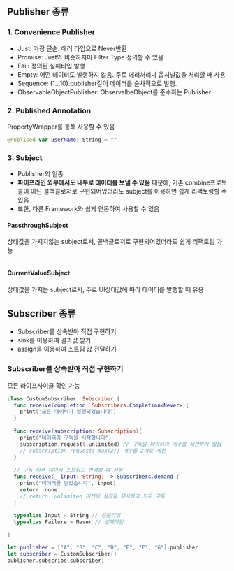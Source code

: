 ## Publisher 종류

### 1. Convenience Publisher
* Just: 가장 단순. 에러 타입으로 Never반환
* Promise: Just와 비슷하지마 Filter Type 정의할 수 있음
* Fail: 정의된 실패타입 발행
* Empty: 어떤 데이터도 발행하지 않음. 주로 에러처리나 옵셔널값을 처리할 때 사용
* Sequence: (1...10).publisher같이 데이터를 순차적으로 발행. 
* ObservableObjectPublisher: ObservalbeObject를 준수하는 Publisher

### 2. Published Annotation
PropertyWrapper를 통해 사용할 수 있음
```swift
@Publised var userName: String = ""
```

### 3. Subject
* Publisher의 일종 
* **파이프라인 외부에서도 내부로 데이터를 보낼 수 있음** 때문에, 기존 combine프로토콜이 아닌 콜백클로저로 구현되어있더라도
subject를 이용하면 쉽게 리팩토링할 수 있음
* 또한, 다른 Framework와 쉽게 연동하여 사용할 수 있음

#### PassthroughSubject
상태값을 가지지않는 subject로서, 콜백클로저로 구현되어있더라도 쉽게 리팩토링 가능
```swift

```
#### CurrentValueSubject
상태값을 가지는 subject로서, 주로 UI상태값에 따라 데이터를 발행할 때 유용



## Subscriber 종류
* Subscriber를 상속받아 직접 구현하기
* sink를 이용하여 결과값 받기
* assign을 이용하여 스트림 값 전달하기

### Subscriber를 상속받아 직접 구현하기
모든 라이프사이클 확인 가능

```swift
class CustomSubscriber: Subscriber {
  func receive(completion: Subscribers.Completion<Never>){
    print("모든 데이터가 발행되었습니다")
  }
  
  func receive(subscription: Subscription){
    print("데이터의 구독을 시작합니다")
    subscription.request(.unlimited) // 구독할 데이터의 개수를 제한하지 않음
    // subscription.request(.max(2)) 개수를 2개로 제한
  }
  
  // 구독 이후 데이터 스트림으 변경할 때 사용
  func receive(_ input: String) -> Subscribers.demand {
    print("데이터를 받았습니다", input)
    return .none
    // return .unlimited 이전의 설정을 무시하고 모두 구독
  }
  
  typealias Input = String // 성공타입
  typealias Failure = Never // 실패타입

}

let publisher = ["A", "B", "C", "D", "E", "F", "G"].publisher
let subscriber = CustomSubscriber()
publisher.subscribe(subscriber)

```
